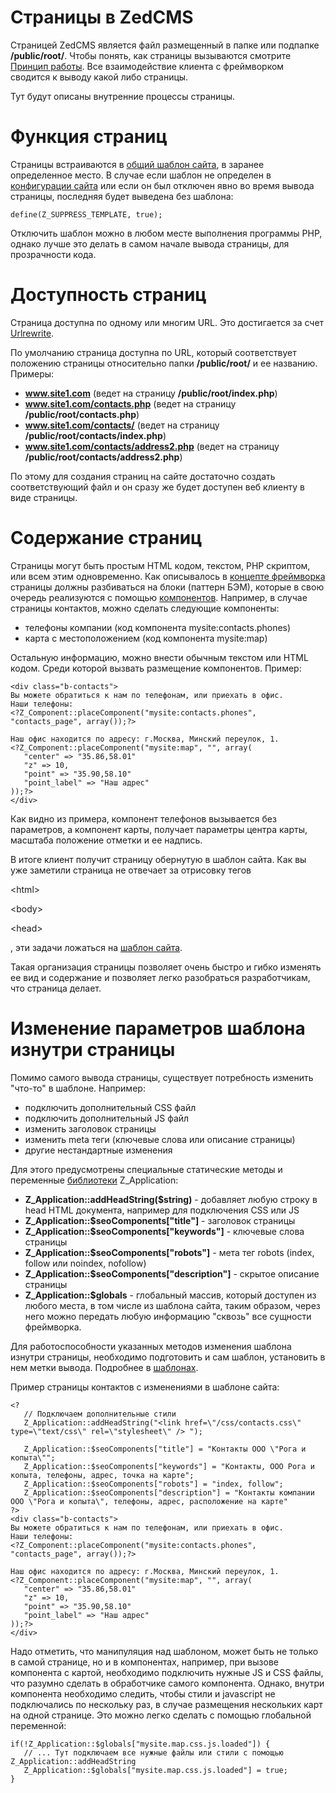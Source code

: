 # Страницы в ZedCMS #

Страницей ZedCMS является файл размещенный в папке или подпапке **/public/root/**. Чтобы понять, как страницы вызываются смотрите [Принцип работы](PrinciplesOfWork.md).
Все взаимодействие клиента с фреймворком сводится к выводу какой либо страницы.

Тут будут описаны внутренние процессы страницы.

# Функция страниц #
Страницы встраиваются в [общий шаблон сайта](MainTemplates.md), в заранее определенное место. В случае если шаблон не определен в [конфигурации сайта](SiteConfiguration.md) или если он был отключен явно во время вывода страницы, последняя будет выведена без шаблона:
```
define(Z_SUPPRESS_TEMPLATE, true);
```

Отключить шаблон можно в любом месте выполнения программы PHP, однако лучше это делать в самом начале вывода страницы, для прозрачности кода.

# Доступность страниц #
Страница доступна по одному или многим URL. Это достигается за счет [Urlrewrite](UrlRewrite.md).

По умолчанию страница доступна по URL, который соответствует положению страницы относительно папки **/public/root/** и ее названию.
Примеры:
  * **www.site1.com** (ведет на страницу **/public/root/index.php**)
  * **www.site1.com/contacts.php** (ведет на страницу **/public/root/contacts.php**)
  * **www.site1.com/contacts/** (ведет на страницу **/public/root/contacts/index.php**)
  * **www.site1.com/contacts/address2.php** (ведет на страницу **/public/root/contacts/address2.php**)

По этому для создания страниц на сайте достаточно создать соответствующий файл и он сразу же будет доступен веб клиенту в виде страницы.

# Содержание страниц #
Страницы могут быть простым HTML кодом, текстом, PHP скриптом, или всем этим одновременно. Как описывалось в [концепте фреймворка](FrameworkConcept.md) страницы должны разбиваться на блоки (паттерн БЭМ), которые в свою очередь реализуются с помощью [компонентов](Components.md). Например, в случае страницы контактов, можно сделать следующие компоненты:
  * телефоны компании (код компонента mysite:contacts.phones)
  * карта с местоположением (код компонента mysite:map)

Остальную информацию, можно внести обычным текстом или HTML кодом. Среди которой вызвать размещение компонентов. Пример:
```
<div class="b-contacts">
Вы можете обратиться к нам по телефонам, или приехать в офис.
Наши телефоны:
<?Z_Component::placeComponent("mysite:contacts.phones", "contacts_page", array());?>

Наш офис находится по адресу: г.Москва, Минский переулок, 1.
<?Z_Component::placeComponent("mysite:map", "", array(
   "center" => "35.86,58.01"
   "z" => 10,
   "point" => "35.90,58.10"
   "point_label" => "Наш адрес"
));?>
</div>
```

Как видно из примера, компонент телефонов вызывается без параметров, а компонент карты, получает параметры центра карты, масштаба положение отметки и ее надпись.

В итоге клиент получит страницу обернутую в шаблон сайта. Как вы уже заметили страница не отвечает за отрисовку тегов 

&lt;html&gt;

 

&lt;body&gt;

 

&lt;head&gt;

, эти задачи ложаться на [шаблон сайта](MainTemplates.md).

Такая организация страницы позволяет очень быстро и гибко изменять ее вид и содержание и позволяет легко разобраться разработчикам, что страница делает.

# Изменение параметров шаблона изнутри страницы #
Помимо самого вывода страницы, существует потребность изменить "что-то" в шаблоне. Например:
  * подключить дополнительный CSS файл
  * подключить дополнительный JS файл
  * изменить заголовок страницы
  * изменить meta теги (ключевые слова или описание страницы)
  * другие нестандартные изменения

Для этого предусмотрены специальные статические методы и переменные [библиотеки](Libraries.md) Z\_Application:
  * **Z\_Application::addHeadString($string)** - добавляет любую строку в head HTML документа, например для подключения CSS или JS
  * **Z\_Application::$seoComponents["title"]** - заголовок страницы
  * **Z\_Application::$seoComponents["keywords"]** - ключевые слова страницы
  * **Z\_Application::$seoComponents["robots"]** - мета тег robots (index, follow или noindex, nofollow)
  * **Z\_Application::$seoComponents["description"]** - скрытое описание страницы
  * **Z\_Application::$globals** - глобальный массив, который доступен из любого места, в том числе из шаблона сайта, таким образом, через него можно передать любую информацию "сквозь" все сущности фреймворка.

Для работоспособности указанных методов изменения шаблона изнутри страницы, необходимо подготовить и сам шаблон, установить в нем метки вывода. Подробнее в [шаблонах](MainTemplates.md).

Пример страницы контактов с изменениями в шаблоне сайта:
```
<?
   // Подключаем дополнительные стили
   Z_Application::addHeadString("<link href=\"/css/contacts.css\" type=\"text/css\" rel=\"stylesheet\" /> ");

   Z_Application::$seoComponents["title"] = "Контакты ООО \"Рога и копыта\"";
   Z_Application::$seoComponents["keywords"] = "Контакты, ООО Рога и копыта, телефоны, адрес, точка на карте";
   Z_Application::$seoComponents["robots"] = "index, follow";
   Z_Application::$seoComponents["description"] = "Контакты компании ООО \"Рога и копыта\", телефоны, адрес, расположение на карте"
?>
<div class="b-contacts">
Вы можете обратиться к нам по телефонам, или приехать в офис.
Наши телефоны:
<?Z_Component::placeComponent("mysite:contacts.phones", "contacts_page", array());?>

Наш офис находится по адресу: г.Москва, Минский переулок, 1.
<?Z_Component::placeComponent("mysite:map", "", array(
   "center" => "35.86,58.01"
   "z" => 10,
   "point" => "35.90,58.10"
   "point_label" => "Наш адрес"
));?>
</div>
```

Надо отметить, что манипуляция над шаблоном, может быть не только в самой странице, но и в компонентах, например, при вызове компонента с картой, необходимо подключить нужные JS и CSS файлы, что разумно сделать в обработчике самого компонента. Однако, внутри компонента необходимо следить, чтобы стили и javascript не подключались по нескольку раз, в случае размещения нескольких карт на одной странице. Это можно легко сделать c помощью глобальной переменной:
```
if(!Z_Application::$globals["mysite.map.css.js.loaded"]) {
   // ... Тут подключаем все нужные файлы или стили с помощью Z_Application::addHeadString
   Z_Application::$globals["mysite.map.css.js.loaded"] = true;
}

```